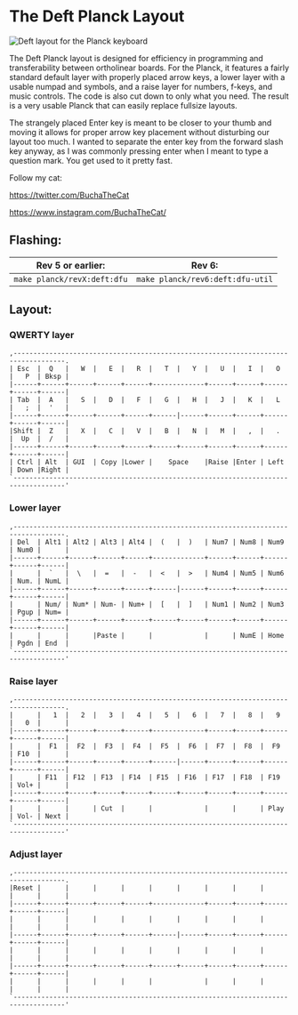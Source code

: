 # The Deft Planck Layout

![Deft layout for the Planck keyboard](https://i.imgur.com/VtUkAyh.png)

The Deft Planck layout is designed for efficiency in programming and transferability between ortholinear boards. For the Planck, it features a fairly standard default layer with properly placed arrow keys, a lower layer with a usable numpad and symbols, and a raise layer for numbers, f-keys, and music controls. The code is also cut down to only what you need. The result is a very usable Planck that can easily replace fullsize layouts.

The strangely placed Enter key is meant to be closer to your thumb and moving it allows for proper arrow key placement without disturbing our layout too much. I wanted to separate the enter key from the forward slash key anyway, as I was commonly pressing enter when I meant to type a question mark. You get used to it pretty fast.

Follow my cat:

https://twitter.com/BuchaTheCat

https://www.instagram.com/BuchaTheCat/


## Flashing:
| Rev 5 or earlier: | Rev 6: |
|-|-|
| `make planck/revX:deft:dfu` | `make planck/rev6:deft:dfu-util` |

## Layout:

### QWERTY layer
```
,-----------------------------------------------------------------------------------.
| Esc  |  Q   |   W  |   E  |   R  |   T  |   Y  |   U  |   I  |   O  |   P  | Bksp |
|------+------+------+------+------+-------------+------+------+------+------+------|
| Tab  |  A   |   S  |   D  |   F  |   G  |   H  |   J  |   K  |   L  |   ;  |  '   |
|------+------+------+------+------+------|------+------+------+------+------+------|
|Shift |  Z   |   X  |   C  |   V  |   B  |   N  |   M  |   ,  |   .  |  Up  |  /   |
|------+------+------+------+------+------+------+------+------+------+------+------|
| Ctrl | Alt  | GUI  | Copy |Lower |    Space    |Raise |Enter | Left | Down |Right |
`-----------------------------------------------------------------------------------'
```

### Lower layer
```
,-----------------------------------------------------------------------------------.
| Del  | Alt1 | Alt2 | Alt3 | Alt4 |  (   |  )   | Num7 | Num8 | Num9 | Num0 |      |
|------+------+------+------+------+-------------+------+------+------+------+------|
|      |  `   |  \   |  =   |  -   |  <   |  >   | Num4 | Num5 | Num6 | Num. | NumL |
|------+------+------+------+------+------|------+------+------+------+------+------|
|      | Num/ | Num* | Num- | Num+ |  [   |  ]   | Num1 | Num2 | Num3 | Pgup | Num= |
|------+------+------+------+------+------+------+------+------+------+------+------|
|      |      |      |Paste |      |             |      | NumE | Home | Pgdn | End  |
`-----------------------------------------------------------------------------------'
```

### Raise layer
```
,-----------------------------------------------------------------------------------.
|      |   1  |   2  |   3  |   4  |   5  |   6  |   7  |   8  |   9  |   0  |      |
|------+------+------+------+------+-------------+------+------+------+------+------|
|      |  F1  |  F2  |  F3  |  F4  |  F5  |  F6  |  F7  |  F8  |  F9  | F10  |      |
|------+------+------+------+------+------|------+------+------+------+------+------|
|      | F11  | F12  | F13  | F14  | F15  | F16  | F17  | F18  | F19  | Vol+ |      |
|------+------+------+------+------+------+------+------+------+------+------+------|
|      |      |      | Cut  |      |             |      |      | Play | Vol- | Next |
`-----------------------------------------------------------------------------------'
```

### Adjust layer
```
,-----------------------------------------------------------------------------------.
|Reset |      |      |      |      |      |      |      |      |      |      |      |
|------+------+------+------+------+-------------+------+------+------+------+------|
|      |      |      |      |      |      |      |      |      |      |      |      |
|------+------+------+------+------+------|------+------+------+------+------+------|
|      |      |      |      |      |      |      |      |      |      |      |      |
|------+------+------+------+------+------+------+------+------+------+------+------|
|      |      |      |      |      |             |      |      |      |      |      |
`-----------------------------------------------------------------------------------'
```
